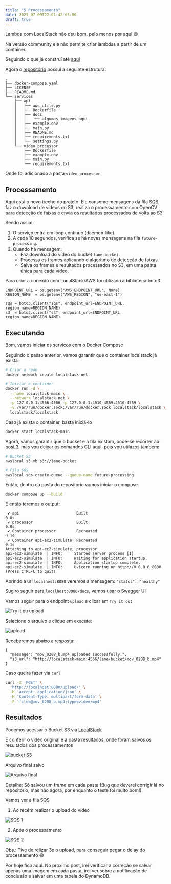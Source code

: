 ```yaml
---
title: "5 Processamento"
date: 2025-07-09T22:01:42-03:00
draft: true
---
```


Lambda com LocalStack não deu bom, pelo menos por aqui 😅

Na versão community ele não permite criar lambdas a partir de um container.

Seguindo o que já construí até [aqui](https://lucaslimafernandes.github.io/aprendendo-aws/posts/3-criando-uma-api-upload-s3-sqs/)

Agora o [repositório](https://github.com/lucaslimafernandes/aws-lane-detection) possui a seguinte estrutura:

```plaintext
.
├── docker-compose.yaml
├── LICENSE
├── README.md
└── services
    ├── api
    │   ├── aws_utils.py
    │   ├── Dockerfile
    │   ├── docs
    │   │   └── algumas imagens aqui
    │   ├── example.env
    │   ├── main.py
    │   ├── README.md
    │   ├── requirements.txt
    │   └── settings.py
    └── video_processor
        ├── Dockerfile
        ├── example.env
        ├── main.py
        └── requirements.txt
```

Onde foi adicionado a pasta `video_processor` 

## Processamento

Aqui está o novo trecho do projeto. Ele consome mensagens da fila SQS, faz o download de vídeos do S3, realiza o processamento com OpenCV para detecção de faixas e envia os resultados processados de volta ao S3.

Sendo assim:

1. O serviço entra em loop contínuo (daemon-like).
2. A cada 10 segundos, verifica se há novas mensagens na fila `future-processing`.
3. Quando há mensagem:
   - Faz download do vídeo do bucket `lane-bucket`.
   - Processa os frames aplicando o algoritmo de detecção de faixas.
   - Salva os frames e resultados processados no S3, em uma pasta única para cada vídeo.

Para criar a conexão com LocalStack/AWS foi utilizada a biblioteca boto3

```python3
ENDPOINT_URL = os.getenv("AWS_ENDPOINT_URL", None)
REGION_NAME  = os.getenv("AWS_REGION", "ue-east-1")

sqs = boto3.client("sqs", endpoint_url=ENDPOINT_URL, region_name=REGION_NAME)
s3  = boto3.client("s3", endpoint_url=ENDPOINT_URL, region_name=REGION_NAME)
```

## Executando

Bom, vamos iniciar os serviços com o Docker Compose

Seguindo o passo anterior, vamos garantir que o container localstack já exista

```bash
# Criar a rede
docker network create localstack-net

# Iniciar o container
docker run -d \
  --name localstack-main \
  --network localstack-net \
  -p 127.0.0.1:4566:4566 -p 127.0.0.1:4510-4559:4510-4559 \
  -v /var/run/docker.sock:/var/run/docker.sock localstack/localstack \
  localstack/localstack
```

Caso já exista o container, basta iniciá-lo 

```bash
docker start localstack-main
```

Agora, vamos garantir que o bucket e a fila existam, pode-se recorrer ao [post 3](https://lucaslimafernandes.github.io/aprendendo-aws/posts/3-criando-uma-api-upload-s3-sqs/), mas vou deixar os comandos CLI aqui, pois vou utilazos também:

```bash
# Bucket S3
awslocal s3 mb s3://lane-bucket

# Fila SQS
awslocal sqs create-queue --queue-name future-processing
```


Então, dentro da pasta do repositório vamos iniciar o compose

```bash
docker compose up --build
```

E então teremos o output:

```plaintext
 ✔ api                         Built                                       0.0s 
 ✔ processor                   Built                                       0.0s 
 ✔ Container processor         Recreated                                   0.1s 
 ✔ Container api-ec2-simulate  Recreated                                   0.1s 
Attaching to api-ec2-simulate, processor
api-ec2-simulate  | INFO:     Started server process [1]
api-ec2-simulate  | INFO:     Waiting for application startup.
api-ec2-simulate  | INFO:     Application startup complete.
api-ec2-simulate  | INFO:     Uvicorn running on http://0.0.0.0:8080 (Press CTRL+C to quit)
```


Abrindo a url `localhost:8080` veremos a mensagem: `"status": "healthy"`

Sugiro seguir para `localhost:8080/docs`, vamos usar o Swagger UI

Vamos seguir para o endpoint `upload` e clicar em `Try it out`

![Try it ou upload](https://lucaslimafernandes.github.io/aprendendo-aws/images/5/image.png)

Selecione o arquivo e clique em execute:

![upload](https://lucaslimafernandes.github.io/aprendendo-aws/images/5/image-1.png)

Receberemos abaixo a resposta:

```plaintext
{
  "message": "mov_0288_b.mp4 uploaded successfully.",
  "s3_url": "http://localstack-main:4566/lane-bucket/mov_0288_b.mp4"
}
```

Caso queira fazer via `curl`

```bash
curl -X 'POST' \
  'http://localhost:8080/upload/' \
  -H 'accept: application/json' \
  -H 'Content-Type: multipart/form-data' \
  -F 'file=@mov_0288_b.mp4;type=video/mp4'
```


## Resultados


Podemos acessar o Bucket S3 via [LocalStack](https://app.localstack.cloud/inst/default/resources)

E conferir o vídeo original e a pasta resultados, onde foram salvos os resultados dos processamentos

![bucket S3](https://lucaslimafernandes.github.io/aprendendo-aws/images/5/image-2.png)


Arquivo final salvo

![Arquivo final](https://lucaslimafernandes.github.io/aprendendo-aws/images/5/image-3.png)

Detalhe: Só salvou um frame em cada pasta (Bug que deverei corrigir lá no repositório, mas não agora, por enquanto o teste foi muito bom!)


Vamos ver a fila SQS

1. Ao recém realizar o upload do vídeo

![SQS 1](https://lucaslimafernandes.github.io/aprendendo-aws/images/5/image-4.png)

2. Após o processamento

![SQS 2](https://lucaslimafernandes.github.io/aprendendo-aws/images/5/image-5.png)


Obs.: Tive de relizar 3x o upload, para conseguir pegar o delay do processamento 😅

Por hoje fico aqui. No próximo post, irei verificar a correção se salvar apenas uma imagem em cada pasta, irei ver sobre a notificação de conclusão e salvar em uma tabela do DynamoDB.

